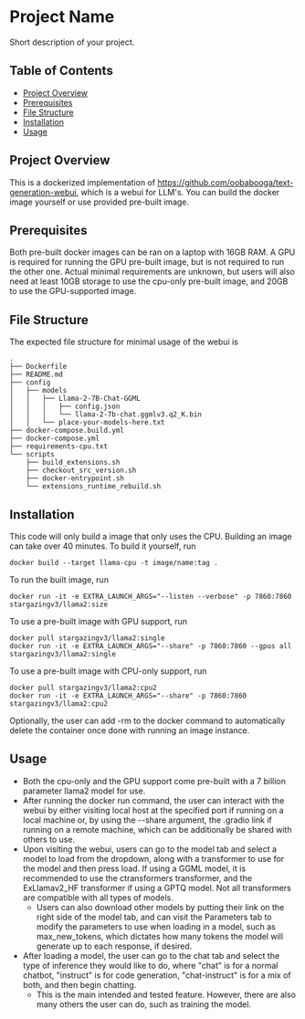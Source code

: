 # Project Name

Short description of your project.

## Table of Contents

- [Project Overview](#project-overview)
- [Prerequisites](#prerequisites)
- [File Structure](#file-structure)
- [Installation](#installation)
- [Usage](#usage)

## Project Overview

This is a dockerized implementation of https://github.com/oobabooga/text-generation-webui, which is a webui for LLM's. You can build the docker image yourself or use provided pre-built image.

## Prerequisites

Both pre-built docker images can be ran on a laptop with 16GB RAM. A GPU is required for running the GPU pre-built image, but is not required to run the other one. Actual minimal requirements are unknown, but users will also need at least 10GB storage to use the cpu-only pre-built image, and 20GB to use the GPU-supported image.

## File Structure
The expected file structure for minimal usage of the webui is
```
.
├── Dockerfile
├── README.md
├── config
│   ├── models
│   │   ├── Llama-2-7B-Chat-GGML
│   │   │   ├── config.json
│   │   │   └── llama-2-7b-chat.ggmlv3.q2_K.bin
│   │   └── place-your-models-here.txt
├── docker-compose.build.yml
├── docker-compose.yml
├── requirements-cpu.txt
└── scripts
    ├── build_extensions.sh
    ├── checkout_src_version.sh
    ├── docker-entrypoint.sh
    └── extensions_runtime_rebuild.sh
```
## Installation
This code will only build a image that only uses the CPU. Building an image can take  over 40 minutes.
To build it yourself, run 
```
docker build --target llama-cpu -t image/name:tag . 
```
To run the built image, run 
```
docker run -it -e EXTRA_LAUNCH_ARGS="--listen --verbose" -p 7860:7860 stargazingv3/llama2:size
```

To use a pre-built image with GPU support, run 
```
docker pull stargazingv3/llama2:single
docker run -it -e EXTRA_LAUNCH_ARGS="--share" -p 7860:7860 --gpus all stargazingv3/llama2:single
```

To use a pre-built image with CPU-only support, run
```
docker pull stargazingv3/llama2:cpu2
docker run -it -e EXTRA_LAUNCH_ARGS="--share" -p 7860:7860 stargazingv3/llama2:cpu2
```

Optionally, the user can add -rm to the docker command to automatically delete the container once done with running an image instance.

## Usage
- Both the cpu-only and the GPU support come pre-built with a 7 billion parameter llama2 model for use.
- After running the docker run command, the user can interact with the webui by either visiting local host at the specified port if running on a local machine or, by using the --share argument, the .gradio link if running on a remote machine, which can be additionally be shared with others to use.
- Upon visiting the webui, users can go to the model tab and select a model to load from the dropdown, along with a transformer to use for the model and then press load. If using a GGML model, it is recommended to use the ctransformers transformer, and the ExLlamav2_HF transformer if using a GPTQ model. Not all transformers are compatible with all types of models. 
    - Users can also download other models by putting their link on the right side of the model tab, and can visit the Parameters tab to modify the parameters to use when loading in a model, such as max_new_tokens, which dictates how many tokens the model will generate up to each response, if desired.
- After loading a model, the user can go to the chat tab and select the type of inference they would like to do, where "chat" is for a normal chatbot, "instruct" is for code generation, "chat-instruct" is for a mix of both, and then begin chatting.
    - This is the main intended and tested feature. However, there are also many others the user can do, such as training the model.